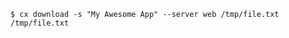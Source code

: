 <!-- layout:code post: download_example -->

```
$ cx download -s "My Awesome App" --server web /tmp/file.txt /tmp/file.txt
```
